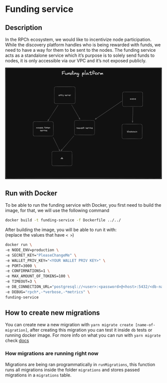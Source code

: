 # Funding service

## Description

In the RPCh ecosystem, we would like to incentivize node participation. While the discovery platform handles who is being rewarded with funds, we need to have a way for them to be sent to the nodes.
The funding service acts as a standalone service which it’s purpose is to solely send funds to nodes, it is only accessible via our VPC and it’s not exposed publicly.

![Diagram of how funding service works](./architecture.png "Funding service Overview")

## Run with Docker

To be able to run the funding service with Docker, you first need to build the image, for that, we will use the following command

```sh
docker build -t funding-service -f Dockerfile ../../
```

After building the image, you will be able to run it with: \
(replace the values that have `< >`)

```sh
docker run \
-e NODE_ENV=production \
-e SECRET_KEY="PleaseChangeMe" \
-e WALLET_PRIV_KEY="<YOUR WALLET PRIV KEY>" \
-e PORT=3000 \
-e CONFIRMATIONS=1 \
-e MAX_AMOUNT_OF_TOKENS=100 \
-e TIMEOUT=3 \
-e DB_CONNECTION_URL="postgresql://<user>:<password>@<host>:5432/<db-name>" \
-e DEBUG="rpch*,-*verbose,-*metrics" \
funding-service
```

## How to create new migrations
You can create new a new migration with `yarn migrate create [name-of-migration]`, after creating this migration you can test it
inside `db` tests or running docker image. For more info on what you can run with `yarn migrate` check [docs](https://salsita.github.io/node-pg-migrate/#/cli)
### How migrations are running right now
Migrations are being ran programmatically in `runMigrations`, this function runs all migrations inside the folder `migrations` 
and stores passed migrations in a `migrations` table.